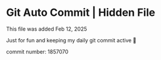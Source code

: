 # Git Auto Commit | Hidden File

This file was added Feb 12, 2025

Just for fun and keeping my daily git commit active 🤪

commit number: 1857070

